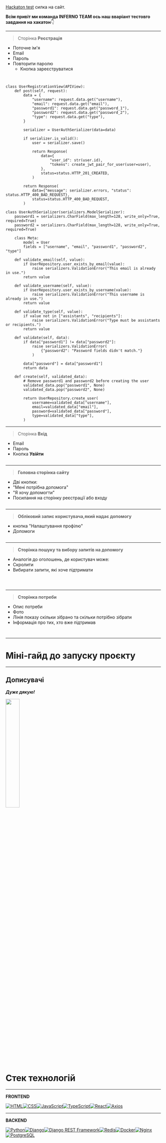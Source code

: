 <p align="center"><img src="assets/logo_team.png" alt=""></p>

 [Hackaton test]() силка на сайт.


**Всім привіт ми команда __INFERNO TEAM__ ось наш вваріант тестовго завдання на хакатон**:point_down:

---


>Сторінка 
**Реєстрація**
+ Поточне ім'я
+ Email
+ Пароль
+ Повторити паролю
   * Кнопка зареєструватися
<p align="center"><img src="assets/SignUp.png" alt=""></p>

```

class UserRegistrationView(APIView):
    def post(self, request):
        data = {
            "username": request.data.get("username"),
            "email": request.data.get("email"),
            "password1": request.data.get("password_1"),
            "password2": request.data.get("password_2"),
            "type": request.data.get("type"),
        }

        serializer = UserAuthSerializer(data=data)

        if serializer.is_valid():
            user = serializer.save()

            return Response(
                data={
                    "user_id": str(user.id),
                    "tokens": create_jwt_pair_for_user(user=user),
                },
                status=status.HTTP_201_CREATED,
            )

        return Response(
            data={"message": serializer.errors, "status": status.HTTP_400_BAD_REQUEST},
            status=status.HTTP_400_BAD_REQUEST,
        )

class UserAuthSerializer(serializers.ModelSerializer):
    password1 = serializers.CharField(max_length=128, write_only=True, required=True)
    password2 = serializers.CharField(max_length=128, write_only=True, required=True)

    class Meta:
        model = User
        fields = ["username", "email", "password1", "password2", "type"]

    def validate_email(self, value):
        if UserRepository.user_exists_by_email(value):
            raise serializers.ValidationError("This email is already in use.")
        return value

    def validate_username(self, value):
        if UserRepository.user_exists_by_username(value):
            raise serializers.ValidationError("This username is already in use.")
        return value

    def validate_type(self, value):
        if value not in ["assistants", "recipients"]:
            raise serializers.ValidationError("Type must be assistants or recipients.")
        return value

    def validate(self, data):
        if data["password1"] != data["password2"]:
            raise serializers.ValidationError(
                {"password2": "Password fields didn't match."}
            )

        data["password"] = data["password1"]
        return data

    def create(self, validated_data):
        # Remove password1 and password2 before creating the user
        validated_data.pop("password1", None)
        validated_data.pop("password2", None)

        return UserRepository.create_user(
            username=validated_data["username"],
            email=validated_data["email"],
            password=validated_data["password"],
            type=validated_data["type"],
        )

```
----

>Сторінка 
 **Вхід**
+ Email
+ Пароль
+ Кнопка **Увійти**
<p align="center"><img src="assets/Login.png" alt=""></p>

---

>**Головна сторінка сайту**
+ Дві кнопки:
+ "Мені потрібна допомога"
+ "Я хочу допомогти"
+ Посилання на сторінку реєстрації або входу

<p align="center"><img src="assets/home_page.png" alt=""></p>

---

> **Обліковий запис користувача,який надає допомогу**

+ кнопка "Налаштування профілю"
+ Допомоги
<p align="center"><img src="assets/personal_cabinet_who_help_settings.png" alt=""></p>

----

>**Сторінка пошуку та вибору запитів на допомогу**
+ Аналогія до оголошень, де користувач може:
+ Скролити
+ Вибирати запити, які хоче підтримати
<p align="center"><img src="assets/created_need.png" alt=""></p>

<p align="center"><img src="assets/needs_help.png" alt=""></p>

<p align="center"><img src="![alt text](assets/hover_card.png)" alt=""></p>

----
>**Сторінка потреби**
+ Опис потреби
+ Фото
+ Лінія показу скільки зібрано та скільки потрібно зібрати
+ Інформація про тих, хто вже підтримав
<p align="center"><img src="assets/needs_help_details.png" alt=""></p>

<p align="center"><img src="assets/changing_needs.png" alt=""></p>

----
# Міні-гайд до запуску проєкту 











































---


## Дописувачі

___Дуже дякую!___

<a href="https://github.com/ostapln/test-hakaton/graphs/contributors">
  <img src="https://contrib.rocks/image?repo=ostapln/test-hakaton" width="30%"/>
  </a>



# Стек технологій
___

**FRONTEND**



[![HTML](https://img.shields.io/badge/-HTML-E342?logo=html5&style=flat)](https://developer.mozilla.org/en-US/docs/Web/HTML)[![CSS](https://img.shields.io/badge/-CSS-1572B6?logo=css3&style=flat)](https://developer.mozilla.org/en-US/docs/Web/CSS)[![JavaScript](https://img.shields.io/badge/-JavaScript-F7aF1E?logo=javascript&style=flat)](https://developer.mozilla.org/en-US/docs/Web/JavaScript)[![TypeScript](https://img.shields.io/badge/-TypeScript-01CC?logo=typescript&style=flat)](https://www.typescriptlang.org/)[![React](https://img.shields.io/badge/-React-41a?logo=react&style=flat)](https://reactjs.org/)[![Axios](https://img.shields.io/badge/-Axios-1175B2?logo=axios&style=flat)](https://axios-http.com/)



---
**BACKEND**

[![Python](https://img.shields.io/badge/-Python-376AB?logo=python&style=flat-square)](https://www.python.org/)[![Django](https://img.shields.io/badge/-Django-092E20?logo=django&style=flat-square)](https://www.djangoproject.com/)[![Django REST Framework](https://img.shields.io/badge/-Django_REST_Framework-FF1709?logo=django&style=flat-square)](https://www.django-rest-framework.org/)[![Redis](https://img.shields.io/badge/-Redis-CC000?logo=redis&style=flat-square)](https://redis.io/)[![Docker](https://img.shields.io/badge/-Docker-249?logo=docker&style=flat-square)](https://www.docker.com/)[![Nginx](https://img.shields.io/badge/-Nginx-269539?logo=nginx&style=flat-square)](https://www.nginx.com/)[![PostgreSQL](https://img.shields.io/badge/-PostgreSQL-332122?logo=postgresql&style=flat-square)](https://www.postgresql.org/)







